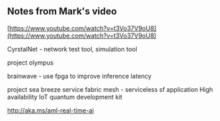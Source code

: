 ## Notes from Mark's video

[https://www.youtube.com/watch?v=t3Vo37V9oU8](https://www.youtube.com/watch?v=t3Vo37V9oU8)

CyrstalNet - network test tool, simulation tool

project olympus

brainwave - use fpga to improve inference latency

project sea breeze
service fabric mesh - serviceless sf application
High availability IoT
quantum development kit

http://aka.ms/aml-real-time-ai
